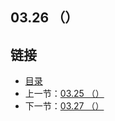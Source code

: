 ## 03.26 （）


## 链接
* [目录](https://github.com/alpha2018/go-zh/blob/master/tour/directory.md)
* 上一节：[03.25 （）](https://github.com/alpha2018/go-zh/blob/master/tour/03.25.md)
* 下一节：[03.27 （）](https://github.com/alpha2018/go-zh/blob/master/tour/03.27.md)
